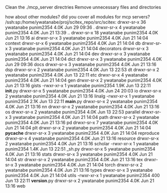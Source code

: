 <!-- ---
!-- Timestamp: 2025-06-29 11:06:00
!-- Author: ywatanabe
!-- File: /ssh:sp:/home/ywatanabe/proj/scitex_repo/mcp_servers/from_user.md
!-- --- -->

Clean the ./mcp_server directries
Remove unnecessary files and directories

how about other modules? did you cover all modules for mcp servers?
  /ssh:sp:/home/ywatanabe/proj/scitex_repo/src/scitex:
  drwxr-sr-x 36 ywatanabe punim2354 4.0K Jun 29 09:36 .
  drwxr-sr-x  4 ywatanabe punim2354 4.0K Jun 21 13:39 ..
  drwxr-sr-x 18 ywatanabe punim2354 4.0K Jun 21 13:16 ai
  drwxr-sr-x  3 ywatanabe punim2354 4.0K Jun 21 14:04 context
  drwxr-sr-x  6 ywatanabe punim2354 4.0K Jun 21 14:04 db
  drwxr-sr-x  3 ywatanabe punim2354 4.0K Jun 21 14:04 decorators
  drwxr-sr-x  3 ywatanabe punim2354 4.0K Jun 21 14:04 dev
  drwxr-sr-x  3 ywatanabe punim2354 4.0K Jun 21 14:04 dict
  drwxr-sr-x  3 ywatanabe punim2354 4.0K Jun 29 09:36 docs
  drwxr-sr-x  3 ywatanabe punim2354 4.0K Jun 21 13:16 dsp
  drwxr-sr-x  2 ywatanabe punim2354 4.0K Jun 13 22:53 dt
  drwxr-sr-x  2 ywatanabe punim2354 4.0K Jun 13 22:11 etc
  drwxr-sr-x  4 ywatanabe punim2354 4.0K Jun 21 14:04 gen
  drwxr-sr-x  2 ywatanabe punim2354 4.0K Jun 21 13:16 gists
  -rwxr-xr-x  1 ywatanabe punim2354 1.9K Jun 13 22:11 __init__.py
  drwxr-sr-x  5 ywatanabe punim2354 4.0K Jun 24 20:03 io
  drwxr-sr-x  2 ywatanabe punim2354 4.0K Jun 21 13:16 linalg
  -rwxr-xr-x  1 ywatanabe punim2354 2.1K Jun 13 22:11 __main__.py
  drwxr-sr-x  2 ywatanabe punim2354 4.0K Jun 21 13:16 nn
  drwxr-sr-x  2 ywatanabe punim2354 4.0K Jun 21 13:16 os
  drwxr-sr-x  2 ywatanabe punim2354 4.0K Jun 13 22:53 parallel
  drwxr-sr-x  3 ywatanabe punim2354 4.0K Jun 21 14:04 path
  drwxr-sr-x  2 ywatanabe punim2354 4.0K Jun 21 13:16 pd
  drwxr-sr-x  7 ywatanabe punim2354 4.0K Jun 21 14:04 plt
  drwxr-sr-x  2 ywatanabe punim2354 4.0K Jun 21 14:04 __pycache__
  drwxr-sr-x  3 ywatanabe punim2354 4.0K Jun 21 14:04 reproduce
  drwxr-sr-x  4 ywatanabe punim2354 4.0K Jun 21 13:16 resource
  drwxr-sr-x  2 ywatanabe punim2354 4.0K Jun 21 13:16 scholar
  -rwxr-xr-x  1 ywatanabe punim2354 1.4K Jun 13 22:51 _sh.py
  drwxr-sr-x  5 ywatanabe punim2354 4.0K Jun 21 13:16 stats
  drwxr-sr-x  3 ywatanabe punim2354 4.0K Jun 21 14:04 str
  drwxr-sr-x  2 ywatanabe punim2354 4.0K Jun 21 13:16 tex
  drwxr-sr-x  3 ywatanabe punim2354 4.0K Jun 21 14:04 torch
  drwxr-sr-x  2 ywatanabe punim2354 4.0K Jun 21 13:16 types
  drwxr-sr-x  3 ywatanabe punim2354 4.0K Jun 21 14:04 utils
  -rwxr-xr-x  1 ywatanabe punim2354  400 Jun 13 22:11 __version__.py
  drwxr-sr-x  2 ywatanabe punim2354 4.0K Jun 21 13:16 web

<!-- EOF -->